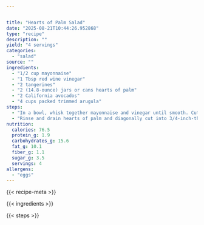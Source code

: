```yaml
---


title: "Hearts of Palm Salad"
date: "2025-08-21T10:44:26.952868"
type: "recipe"
description: ""
yield: "4 servings"
categories:
  - "salad"
source: ""
ingredients:
  - "1/2 cup mayonnaise"
  - "1 Tbsp red wine vinegar"
  - "2 tangerines"
  - "2 (14.8-ounce) jars or cans hearts of palm"
  - "2 California avocados"
  - "4 cups packed trimmed arugula"
steps:
  - "In a bowl, whisk together mayonnaise and vinegar until smooth. Cut peel and pith from tangerine and, holding fruit over a small bowl (to catch juice) cut sections free from membranes, discarding seeds."
  - "Rinse and drain hearts of palm and diagonally cut into 3/4-inch-thick slices. Pit and peel avocado and cut into 10-inch pieces. Tear arugula into bite-size pieces and add to dressing with tangerine and juice, hearts of palm, and avocado. Toss salad to coat with dressing and season with salt and pepper."
nutrition:
  calories: 76.5
  protein_g: 1.9
  carbohydrates_g: 15.6
  fat_g: 10.1
  fiber_g: 1.1
  sugar_g: 3.5
  servings: 4
allergens:
  - "eggs"
---
```


{{< recipe-meta >}}

{{< ingredients >}}

{{< steps >}}

